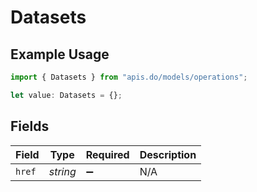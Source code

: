 # Datasets

## Example Usage

```typescript
import { Datasets } from "apis.do/models/operations";

let value: Datasets = {};
```

## Fields

| Field              | Type               | Required           | Description        |
| ------------------ | ------------------ | ------------------ | ------------------ |
| `href`             | *string*           | :heavy_minus_sign: | N/A                |